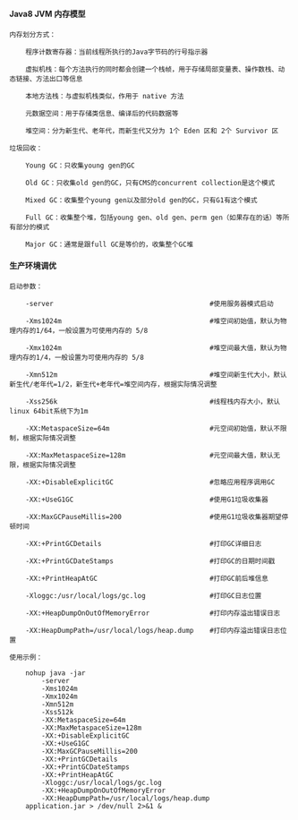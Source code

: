 
#### Java8 JVM 内存模型

    内存划分方式：

        程序计数寄存器：当前线程所执行的Java字节码的行号指示器

        虚拟机栈：每个方法执行的同时都会创建一个栈帧，用于存储局部变量表、操作数栈、动态链接、方法出口等信息

        本地方法栈：与虚拟机栈类似，作用于 native 方法

        元数据空间：用于存储类信息、编译后的代码数据等

        堆空间：分为新生代、老年代，而新生代又分为 1个 Eden 区和 2个 Survivor 区

    垃圾回收：

        Young GC：只收集young gen的GC

        Old GC：只收集old gen的GC，只有CMS的concurrent collection是这个模式

        Mixed GC：收集整个young gen以及部分old gen的GC，只有G1有这个模式

        Full GC：收集整个堆，包括young gen、old gen、perm gen（如果存在的话）等所有部分的模式

        Major GC：通常是跟full GC是等价的，收集整个GC堆

#### 生产环境调优

    启动参数：

        -server                                       #使用服务器模式启动

        -Xms1024m                                     #堆空间初始值，默认为物理内存的1/64，一般设置为可使用内存的 5/8

        -Xmx1024m                                     #堆空间最大值，默认为物理内存的1/4，一般设置为可使用内存的 5/8

        -Xmn512m                                      #堆空间新生代大小，默认新生代/老年代=1/2，新生代+老年代=堆空间内存，根据实际情况调整

        -Xss256k                                      #线程栈内存大小，默认linux 64bit系统下为1m

        -XX:MetaspaceSize=64m                         #元空间初始值，默认不限制，根据实际情况调整

        -XX:MaxMetaspaceSize=128m                     #元空间最大值，默认无限，根据实际情况调整

        -XX:+DisableExplicitGC                        #忽略应用程序调用GC

        -XX:+UseG1GC                                  #使用G1垃圾收集器

        -XX:MaxGCPauseMillis=200                      #使用G1垃圾收集器期望停顿时间

        -XX:+PrintGCDetails                           #打印GC详细日志

        -XX:+PrintGCDateStamps                        #打印GC的日期时间戳

        -XX:+PrintHeapAtGC                            #打印GC前后堆信息

        -Xloggc:/usr/local/logs/gc.log                #打印GC日志位置

        -XX:+HeapDumpOnOutOfMemoryError               #打印内存溢出错误日志

        -XX:HeapDumpPath=/usr/local/logs/heap.dump    #打印内存溢出错误日志位置

    使用示例：

        nohup java -jar
            -server
            -Xms1024m
            -Xmx1024m
            -Xmn512m
            -Xss512k
            -XX:MetaspaceSize=64m
            -XX:MaxMetaspaceSize=128m
            -XX:+DisableExplicitGC
            -XX:+UseG1GC
            -XX:MaxGCPauseMillis=200
            -XX:+PrintGCDetails
            -XX:+PrintGCDateStamps
            -XX:+PrintHeapAtGC
            -Xloggc:/usr/local/logs/gc.log
            -XX:+HeapDumpOnOutOfMemoryError
            -XX:HeapDumpPath=/usr/local/logs/heap.dump
        application.jar > /dev/null 2>&1 &
